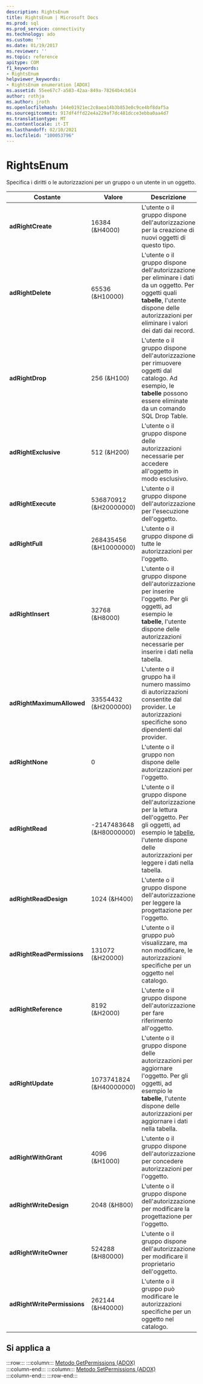 ```yaml
---
description: RightsEnum
title: RightsEnum | Microsoft Docs
ms.prod: sql
ms.prod_service: connectivity
ms.technology: ado
ms.custom: ''
ms.date: 01/19/2017
ms.reviewer: ''
ms.topic: reference
apitype: COM
f1_keywords:
- RightsEnum
helpviewer_keywords:
- RightsEnum enumeration [ADOX]
ms.assetid: 55ee67c7-a583-42aa-849a-78264b4cb614
author: rothja
ms.author: jroth
ms.openlocfilehash: 144e01921ec2c0aea14b3b853e0c9ce4bf8daf5a
ms.sourcegitcommit: 917df4ffd22e4a229af7dc481dcce3ebba0aa4d7
ms.translationtype: MT
ms.contentlocale: it-IT
ms.lasthandoff: 02/10/2021
ms.locfileid: "100053796"
---
```

# <a name="rightsenum"></a>RightsEnum
Specifica i diritti o le autorizzazioni per un gruppo o un utente in un oggetto.  
  
|Costante|Valore|Descrizione|  
|--------------|-----------|-----------------|  
|**adRightCreate**|16384 (&H4000)|L'utente o il gruppo dispone dell'autorizzazione per la creazione di nuovi oggetti di questo tipo.|  
|**adRightDelete**|65536 (&H10000)|L'utente o il gruppo dispone dell'autorizzazione per eliminare i dati da un oggetto. Per oggetti quali **tabelle**, l'utente dispone delle autorizzazioni per eliminare i valori dei dati dai record.|  
|**adRightDrop**|256 (&H100)|L'utente o il gruppo dispone dell'autorizzazione per rimuovere oggetti dal catalogo. Ad esempio, le **tabelle** possono essere eliminate da un comando SQL Drop Table.|  
|**adRightExclusive**|512 (&H200)|L'utente o il gruppo dispone delle autorizzazioni necessarie per accedere all'oggetto in modo esclusivo.|  
|**adRightExecute**|536870912 (&H20000000)|L'utente o il gruppo dispone dell'autorizzazione per l'esecuzione dell'oggetto.|  
|**adRightFull**|268435456 (&H10000000)|L'utente o il gruppo dispone di tutte le autorizzazioni per l'oggetto.|  
|**adRightInsert**|32768 (&H8000)|L'utente o il gruppo dispone dell'autorizzazione per inserire l'oggetto. Per gli oggetti, ad esempio le **tabelle**, l'utente dispone delle autorizzazioni necessarie per inserire i dati nella tabella.|  
|**adRightMaximumAllowed**|33554432 (&H2000000)|L'utente o il gruppo ha il numero massimo di autorizzazioni consentite dal provider. Le autorizzazioni specifiche sono dipendenti dal provider.|  
|**adRightNone**|0|L'utente o il gruppo non dispone delle autorizzazioni per l'oggetto.|  
|**adRightRead**|-2147483648 (&H80000000)|L'utente o il gruppo dispone dell'autorizzazione per la lettura dell'oggetto. Per gli oggetti, ad esempio le [tabelle](./table-object-adox.md), l'utente dispone delle autorizzazioni per leggere i dati nella tabella.|  
|**adRightReadDesign**|1024 (&H400)|L'utente o il gruppo dispone dell'autorizzazione per leggere la progettazione per l'oggetto.|  
|**adRightReadPermissions**|131072 (&H20000)|L'utente o il gruppo può visualizzare, ma non modificare, le autorizzazioni specifiche per un oggetto nel catalogo.|  
|**adRightReference**|8192 (&H2000)|L'utente o il gruppo dispone dell'autorizzazione per fare riferimento all'oggetto.|  
|**adRightUpdate**|1073741824 (&H40000000)|L'utente o il gruppo dispone delle autorizzazioni per aggiornare l'oggetto. Per gli oggetti, ad esempio le **tabelle**, l'utente dispone delle autorizzazioni per aggiornare i dati nella tabella.|  
|**adRightWithGrant**|4096 (&H1000)|L'utente o il gruppo dispone dell'autorizzazione per concedere autorizzazioni per l'oggetto.|  
|**adRightWriteDesign**|2048 (&H800)|L'utente o il gruppo dispone dell'autorizzazione per modificare la progettazione per l'oggetto.|  
|**adRightWriteOwner**|524288 (&H80000)|L'utente o il gruppo dispone dell'autorizzazione per modificare il proprietario dell'oggetto.|  
|**adRightWritePermissions**|262144 (&H40000)|L'utente o il gruppo può modificare le autorizzazioni specifiche per un oggetto nel catalogo.|  
  
## <a name="applies-to"></a>Si applica a  

:::row:::
    :::column:::
        [Metodo GetPermissions (ADOX)](./getpermissions-method-adox.md)  
    :::column-end:::
    :::column:::
        [Metodo SetPermissions (ADOX)](./setpermissions-method-adox.md)  
    :::column-end:::
:::row-end:::